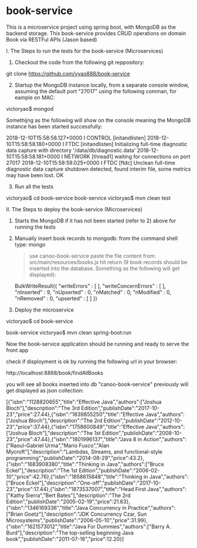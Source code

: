 # book-service
This is a microservice project using spring boot, with MongoDB as the backend storage. This book-service provides CRUD operations on domain Book via RESTFul APIs (Jason based)

I.  The Steps to run the tests for the book-service (Microservices)

1) Checkout the code from the following git reppository:

git clone https://github.com/vyao888/book-service

2) Startup the MongoDB instance locally, from a separate console window, assuming the default port "27017" using the following comman, for eample on MAC:

victoryao$ mongod

Somethijng as the following will show on the console meaning the MongoDB instance has been started successfully:

2018-12-10T15:58:58.127+0000 I CONTROL  [initandlisten] 
2018-12-10T15:58:58.180+0000 I FTDC     [initandlisten] Initializing full-time diagnostic data capture with directory '/data/db/diagnostic.data'
2018-12-10T15:58:58.181+0000 I NETWORK  [thread1] waiting for connections on port 27017
2018-12-10T15:58:59.025+0000 I FTDC     [ftdc] Unclean full-time diagnostic data capture shutdown detected, found interim file, some metrics may have been lost. OK


3) Run all the tests 
 
victoryao$ cd book-service
book-service victoryao$ mvn clean test

II. The Steps to deploy the book-service (Microservices)

1) Starts the MongoDB if it has not been started (refer to 2) above for running the tests

2) Manually insert book records to mongodb:
    from the command shell type: mongo
    > use canoo-book-service
    > paste the file content from: src/main/resources/books.js
    > hit return (9 book records should be inserted into the database. Something as the following will get displayed):

    BulkWriteResult({
    	"writeErrors" : [ ],
    	"writeConcernErrors" : [ ],
    	"nInserted" : 9,
    	"nUpserted" : 0,
    	"nMatched" : 0,
    	"nModified" : 0,
    	"nRemoved" : 0,
    	"upserted" : [ ]
    })


3) Deploy the microservice

victoryao$ cd book-service

book-service victoryao$ mvn clean spring-boot:run

Now the book-service application should be running and ready to serve the front app

check if disployment is ok by running the following url in your browser:

http://localhost:8888/book/findAllBooks

you will see all books inserted into db "canoo-book-service" previously will get displayed as json collection:

[{"isbn":"1128820655","title":"Effective Java","authors":["Joshua Bloch"],"description":"The 3rd Edition","publishDate":"2017-10-23","price":27.44},{"isbn":"1839855250","title":"Effective Java","authors":["Joshua Bloch"],"description":"The 2rd Edition","publishDate":"2012-10-23","price":37.44},{"isbn":"1758600849","title":"Effective Java","authors":["Joshua Bloch"],"description":"The 1st Edition","publishDate":"2008-10-23","price":47.44},{"isbn":"1801996137","title":"Java 8 in Action","authors":["Raoul-Gabriel Urma","Mario Fusco","Alan Mycroft"],"description":"Lambdas, Streams, and functional-style programming","publishDate":"2014-08-29","price":43.2},{"isbn":"1683908380","title":"Thinking in Java","authors":["Bruce Eckel"],"description":"The 1st Edition","publishDate":"2006-02-10","price":42.76},{"isbn":"1858615848","title":"Thinking in Java","authors":["Bruce Eckel"],"description":"One-off","publishDate":"2017-10-23","price":17.44},{"isbn":"1873537007","title":"Head First Java","authors":["Kathy Sierra","Bert Bates"],"description":"The 2rd Edition","publishDate":"2005-02-19","price":21.63},{"isbn":"1346169336","title":"Java Concurrency in Practice","authors":["Brian Goetz"],"description":"JDK Concurrency Czar, Sun Microsystems","publishDate":"2006-05-10","price":31.99},{"isbn":"1621573012","title":"Java For Dummies","authors":["Barry A. Burd"],"description":"The top-selling beginning Java book","publishDate":"2011-07-16","price":12.20}]






